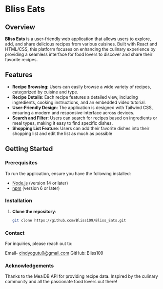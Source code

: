 # Bliss Eats

## Overview
**Bliss Eats** is a user-friendly web application that allows users to explore, add, and share delicious recipes from various cuisines. Built with React and HTML/CSS, this platform focuses on enhancing the culinary experience by providing a seamless interface for food lovers to discover and share their favorite recipes.

## Features
- **Recipe Browsing**: Users can easily browse a wide variety of recipes, categorized by cuisine and type.
- **Recipe Details**: Each recipe features a detailed view, including ingredients, cooking instructions, and an embedded video tutorial.
- **User-Friendly Design**: The application is designed with Tailwind CSS, ensuring a modern and responsive interface across devices.
- **Search and Filter**: Users can search for recipes based on ingredients or meal types, making it easy to find specific dishes.
- **Shopping List Feature**: Users can add their favorite dishes into their shopping list and edit the list as much as possible

## Getting Started

### Prerequisites
To run the application, ensure you have the following installed:
- [Node.js](https://nodejs.org/) (version 14 or later)
- [npm](https://www.npmjs.com/) (version 6 or later)

### Installation
1. **Clone the repository**:
   ```bash
   git clone https://github.com/Bliss109/Bliss_Eats.git

### Contact
For inquiries, please reach out to:

Email- cindyogutu0@gmail.com
GitHub: Bliss109

### Acknowledgements
Thanks to the MealDB API for providing recipe data.
Inspired by the culinary community and all the passionate food lovers out there!




